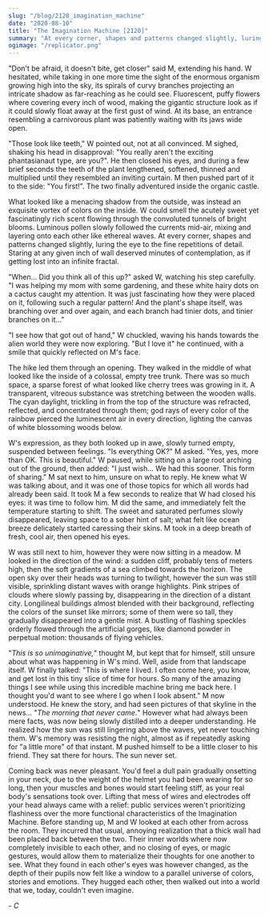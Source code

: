 ```yaml
---
slug: "/blog/2120_imagination_machine"
date: "2020-08-10"
title: "The Imagination Machine [2120]"
summary: "At every corner, shapes and patterns changed slightly, luring the eye to the fine repetitions of detail. Staring at any given inch of wall deserved minutes of contemplation, as if getting lost into an infinite fractal."
ogimage: "/replicator.png"
---
```

"Don't be afraid, it doesn't bite, get closer" said M, extending his hand.
W hesitated, while taking in one more time the sight of the enormous organism growing high into the sky, its spirals of curvy branches projecting an intricate shadow as far-reaching as he could see. Fluorescent, puffy flowers where covering every inch of wood, making the gigantic structure look as if it could slowly float away at the first gust of wind. At its base, an entrance resembling a carnivorous plant was patiently waiting with its jaws wide open.

"Those look like teeth," W pointed out, not at all convinced. M sighed, shaking his head in disapproval: "You really aren't the exciting phantasianaut type, are you?". He then closed his eyes, and during a few brief seconds the teeth of the plant lengthened, softened, thinned and multiplied until they resembled an inviting curtain. M then pushed part of it to the side: "You first!". The two finally adventured inside the organic castle.

What looked like a menacing shadow from the outside, was instead an exquisite vortex of colors on the inside. W could smell the acutely sweet yet fascinatingly rich scent flowing through the convoluted tunnels of bright blooms. Luminous pollen slowly followed the currents mid-air, mixing and layering onto each other like ethereal waves. At every corner, shapes and patterns changed slightly, luring the eye to the fine repetitions of detail. Staring at any given inch of wall deserved minutes of contemplation, as if getting lost into an infinite fractal.

"When... Did you think all of this up?" asked W, watching his step carefully. "I was helping my mom with some gardening, and these white hairy dots on a cactus caught my attention. It was just fascinating how they were placed on it, following such a regular pattern! And the plant's shape itself, was branching over and over again, and each branch had tinier dots, and tinier branches on it..."

"I see how that got out of hand," W chuckled, waving his hands towards the alien world they were now exploring. "But I love it" he continued, with a smile that quickly reflected on M's face.

The hike led them through an opening. They walked in the middle of what looked like the inside of a colossal, empty tree trunk. There was so much space, a sparse forest of what looked like cherry trees was growing in it. A transparent, vitreous substance was stretching between the wooden walls. The cyan daylight, trickling in from the top of the structure was refracted, reflected, and concentrated through them; god rays of every color of the rainbow pierced the luminescent air in every direction, lighting the canvas of white blossoming woods below.

W's expression, as they both looked up in awe, slowly turned empty, suspended between feelings. "Is everything OK?" M asked. "Yes, yes, more than OK. This is beautiful." W paused, while sitting on a large root arching out of the ground, then added: "I just wish... We had this sooner. This form of sharing." M sat next to him, unsure on what to reply. He knew what W was talking about, and it was one of those topics for which all words had already been said. It took M a few seconds to realize that W had closed his eyes: it was time to follow him. M did the same, and immediately felt the temperature starting to shift. The sweet and saturated perfumes slowly disappeared, leaving space to a sober hint of salt; what felt like ocean breeze delicately started caressing their skins. M took in a deep breath of fresh, cool air, then opened his eyes.

W was still next to him, however they were now sitting in a meadow. M looked in the direction of the wind: a sudden cliff, probably tens of meters high, then the soft gradients of a sea climbed towards the horizon. The open sky over their heads was turning to twilight, however the sun was still visible, sprinkling distant waves with orange highlights. Pink stripes of clouds where slowly passing by, disappearing in the direction of a distant city. Longilineal buildings almost blended with their background, reflecting the colors of the sunset like mirrors; some of them were so tall, they gradually disappeared into a gentle mist. A bustling of flashing speckles orderly flowed through the artificial gorges, like diamond powder in perpetual motion: thousands of flying vehicles.

"*This is so unimaginative,*" thought M, but kept that for himself, still unsure about what was happening in W's mind. Well, aside from that landscape itself. W finally talked: "This is where I lived. I often come here, you know, and get lost in this tiny slice of time for hours. So many of the amazing things I see while using this incredible machine bring me back here. I thought you'd want to see where I go when I look absent." M now understood. He knew the story, and had seen pictures of that skyline in the news... "*The morning that never came.*" However what had always been mere facts, was now being slowly distilled into a deeper understanding. He realized how the sun was still lingering above the waves, yet never touching them. W's memory was resisting the night, almost as if repeatedly asking for "a little more" of that instant. M pushed himself to be a little closer to his friend. They sat there for hours. The sun never set.

Coming back was never pleasant. You'd feel a dull pain gradually onsetting in your neck, due to the weight of the helmet you had been wearing for so long, then your muscles and bones would start feeling stiff, as your real body's sensations took over. Lifting that mess of wires and electrodes off your head always came with a relief: public services weren't prioritizing flashiness over the more functional characteristics of the Imagination Machine. Before standing up, M and W looked at each other from across the room. They incurred that usual, annoying realization that a thick wall had been placed back between the two. Their inner worlds where now completely invisible to each other, and no closing of eyes, or magic gestures, would allow them to materialize their thoughts for one another to see. What they found in each other's eyes was however changed, as the depth of their pupils now felt like a window to a parallel universe of colors, stories and emotions. They hugged each other, then walked out into a world that we, today, couldn't even imagine.

*- C*
